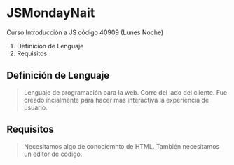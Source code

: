 # JSMondayNait
Curso Introducción a JS código 40909 (Lunes Noche)

  1. Definición de Lenguaje  
  2. Requisitos  

## Definición de Lenguaje 
>Lenguaje de programación para la web. Corre del lado del cliente. Fue creado incialmente para hacer más interactiva la experiencia de usuario. 

## Requisitos
> Necesitamos algo de conociemnto de HTML. 
> También necesitamos un editor de código.  